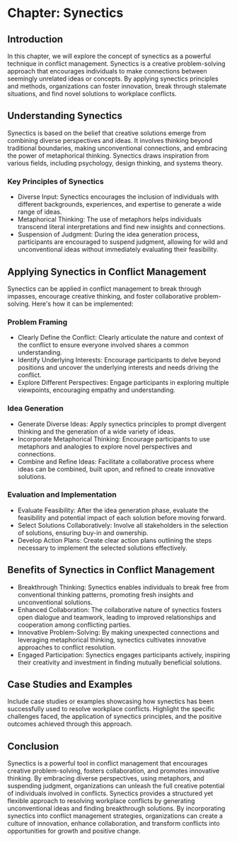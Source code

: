 Chapter: Synectics
==================

Introduction
------------

In this chapter, we will explore the concept of synectics as a powerful technique in conflict management. Synectics is a creative problem-solving approach that encourages individuals to make connections between seemingly unrelated ideas or concepts. By applying synectics principles and methods, organizations can foster innovation, break through stalemate situations, and find novel solutions to workplace conflicts.

Understanding Synectics
-----------------------

Synectics is based on the belief that creative solutions emerge from combining diverse perspectives and ideas. It involves thinking beyond traditional boundaries, making unconventional connections, and embracing the power of metaphorical thinking. Synectics draws inspiration from various fields, including psychology, design thinking, and systems theory.

### Key Principles of Synectics

* Diverse Input: Synectics encourages the inclusion of individuals with different backgrounds, experiences, and expertise to generate a wide range of ideas.
* Metaphorical Thinking: The use of metaphors helps individuals transcend literal interpretations and find new insights and connections.
* Suspension of Judgment: During the idea generation process, participants are encouraged to suspend judgment, allowing for wild and unconventional ideas without immediately evaluating their feasibility.

Applying Synectics in Conflict Management
-----------------------------------------

Synectics can be applied in conflict management to break through impasses, encourage creative thinking, and foster collaborative problem-solving. Here's how it can be implemented:

### Problem Framing

* Clearly Define the Conflict: Clearly articulate the nature and context of the conflict to ensure everyone involved shares a common understanding.
* Identify Underlying Interests: Encourage participants to delve beyond positions and uncover the underlying interests and needs driving the conflict.
* Explore Different Perspectives: Engage participants in exploring multiple viewpoints, encouraging empathy and understanding.

### Idea Generation

* Generate Diverse Ideas: Apply synectics principles to prompt divergent thinking and the generation of a wide variety of ideas.
* Incorporate Metaphorical Thinking: Encourage participants to use metaphors and analogies to explore novel perspectives and connections.
* Combine and Refine Ideas: Facilitate a collaborative process where ideas can be combined, built upon, and refined to create innovative solutions.

### Evaluation and Implementation

* Evaluate Feasibility: After the idea generation phase, evaluate the feasibility and potential impact of each solution before moving forward.
* Select Solutions Collaboratively: Involve all stakeholders in the selection of solutions, ensuring buy-in and ownership.
* Develop Action Plans: Create clear action plans outlining the steps necessary to implement the selected solutions effectively.

Benefits of Synectics in Conflict Management
--------------------------------------------

* Breakthrough Thinking: Synectics enables individuals to break free from conventional thinking patterns, promoting fresh insights and unconventional solutions.
* Enhanced Collaboration: The collaborative nature of synectics fosters open dialogue and teamwork, leading to improved relationships and cooperation among conflicting parties.
* Innovative Problem-Solving: By making unexpected connections and leveraging metaphorical thinking, synectics cultivates innovative approaches to conflict resolution.
* Engaged Participation: Synectics engages participants actively, inspiring their creativity and investment in finding mutually beneficial solutions.

Case Studies and Examples
-------------------------

Include case studies or examples showcasing how synectics has been successfully used to resolve workplace conflicts. Highlight the specific challenges faced, the application of synectics principles, and the positive outcomes achieved through this approach.

Conclusion
----------

Synectics is a powerful tool in conflict management that encourages creative problem-solving, fosters collaboration, and promotes innovative thinking. By embracing diverse perspectives, using metaphors, and suspending judgment, organizations can unleash the full creative potential of individuals involved in conflicts. Synectics provides a structured yet flexible approach to resolving workplace conflicts by generating unconventional ideas and finding breakthrough solutions. By incorporating synectics into conflict management strategies, organizations can create a culture of innovation, enhance collaboration, and transform conflicts into opportunities for growth and positive change.

